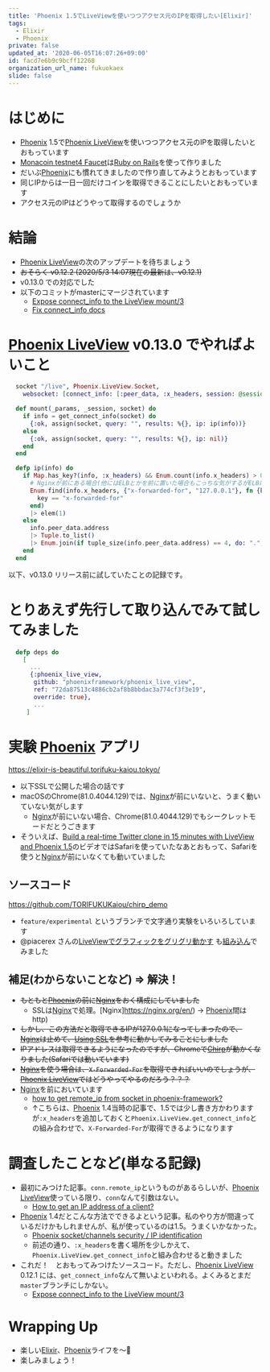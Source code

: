 ```yaml
---
title: 'Phoenix 1.5でLiveViewを使いつつアクセス元のIPを取得したい[Elixir]'
tags:
  - Elixir
  - Phoenix
private: false
updated_at: '2020-06-05T16:07:26+09:00'
id: facd7e6b9c9bcff12268
organization_url_name: fukuokaex
slide: false
---
```

# はじめに
- [Phoenix](https://www.phoenixframework.org/) 1.5で[Phoenix LiveView](https://github.com/phoenixframework/phoenix_live_view)を使いつつアクセス元のIPを取得したいとおもっています
- [Monacoin testnet4 Faucet](https://monacoin-testnet-faucet.torifuku-kaiou.tokyo/monacoin/testnet)は[Ruby on Rails](https://rubyonrails.org/)を使って作りました
- だいぶ[Phoenix](https://www.phoenixframework.org/)にも慣れてきましたので作り直してみようとおもっています
- 同じIPからは一日一回だけコインを取得できることにしたいとおもっています
- アクセス元のIPはどうやって取得するのでしょうか

# 結論
- [Phoenix LiveView](https://github.com/phoenixframework/phoenix_live_view)の次のアップデートを待ちましょう
- ~~おそらく v0.12.2 (2020/5/3 14:07現在の最新は、v0.12.1)~~
- v0.13.0 での対応でした
- 以下のコミットがmasterにマージされています
    - [Expose connect_info to the LiveView mount/3](https://github.com/phoenixframework/phoenix_live_view/commit/72da87513c4886cb2af8b8bbdac3a774cf3f3e19)
    - [Fix connect_info docs](https://github.com/phoenixframework/phoenix_live_view/commit/4b4023c07b5c082505961139c4a5c92045c95e23)

# [Phoenix LiveView](https://github.com/phoenixframework/phoenix_live_view) v0.13.0 でやればよいこと

```elixir:lib/xxx_web/endpoint.ex
  socket "/live", Phoenix.LiveView.Socket,
    websocket: [connect_info: [:peer_data, :x_headers, session: @session_options]]
```

```elixir:lib/xxx_web/page_live.ex
  def mount(_params, _session, socket) do
    if info = get_connect_info(socket) do
      {:ok, assign(socket, query: "", results: %{}, ip: ip(info))}
    else
      {:ok, assign(socket, query: "", results: %{}, ip: nil)}
    end
  end

  defp ip(info) do
    if Map.has_key?(info, :x_headers) && Enum.count(info.x_headers) > 0 do
      # Nginxが前にある場合(他にはELBとかを前に置いた場合もこっちな気がするがELBは未検証。Nginxは検証済)
      Enum.find(info.x_headers, {"x-forwarded-for", "127.0.0.1"}, fn {key, _value} ->
        key == "x-forwarded-for"
      end)
      |> elem(1)
    else
      info.peer_data.address
      |> Tuple.to_list()
      |> Enum.join(if tuple_size(info.peer_data.address) == 4, do: ".", else: ":")
    end
  end
```

以下、v0.13.0 リリース前に試していたことの記録です。

# とりあえず先行して取り込んでみて試してみました

```elixir:mix.exs
  defp deps do
    [
      ...
      {:phoenix_live_view,
       github: "phoenixframework/phoenix_live_view",
       ref: "72da87513c4886cb2af8b8bbdac3a774cf3f3e19",
       override: true},
       ...
     ]
```

# 実験 [Phoenix](https://www.phoenixframework.org/) アプリ
https://elixir-is-beautiful.torifuku-kaiou.tokyo/

- 以下SSLで公開した場合の話です
- macOSのChrome(81.0.4044.129)では、[Nginx](https://nginx.org/en/)が前にいないと、うまく動いていない気がします
    - [Nginx](https://nginx.org/en/)が前にいない場合、Chrome(81.0.4044.129)でもシークレットモードだとうごきます
- そういえば、[Build a real-time Twitter clone in 15 minutes with LiveView and Phoenix 1.5](https://www.youtube.com/watch?v=MZvmYaFkNJI)のビデオではSafariを使っていたなあとおもって、Safariを使うと[Nginx](https://nginx.org/en/)が前にいなくても動いていました

## ソースコード
https://github.com/TORIFUKUKaiou/chirp_demo

 - `feature/experimental` というブランチで文字通り実験をいろいろしています
 - @piacerex さんの[LiveViewでグラフィックをグリグリ動かす](https://qiita.com/piacerex/items/9b9e2fc59b74b529b66b) も[組み込ん](https://elixir-is-beautiful.torifuku-kaiou.tokyo/boxes)でみました

## 補足(わからないことなど) => 解決！
- ~~もともと[Phoenix](https://www.phoenixframework.org/)の前に[Nginx](https://nginx.org/en/)をおく構成にしていました~~
    - SSLは[Nginx](https://nginx.org/en/)で処理。[Nginx]https://nginx.org/en/) -> [Phoenix](https://www.phoenixframework.org/)間はhttp)
- ~~しかし、この方法だと取得できるIPが127.0.0.1になってしまったので、[Nginx](https://nginx.org/en/)は止めて、[Using SSL](https://hexdocs.pm/phoenix/using_ssl.html#content)を参考に動かしてみることにしました~~
- ~~IPアドレスは取得できるようになったのですが、Chromeで[Chirp](https://elixir-is-beautiful.torifuku-kaiou.tokyo/posts)が動かくなりました(Safariでは動いています)~~
- ~~[Nginx](https://nginx.org/en/)を使う場合は、`X-Forwarded-For`を取得できればいいのでしょうが、[Phoenix LiveView](https://github.com/phoenixframework/phoenix_live_view)ではどうやってやるのだろう？？？~~
- [Nginx](https://nginx.org/en/)を前においています
    - [how to get remote_ip from socket in phoenix-framework?](https://stackoverflow.com/questions/33276202/how-to-get-remote-ip-from-socket-in-phoenix-framework) 
    - ↑こちらは、[Phoenix](https://www.phoenixframework.org/) 1.4当時の記事で、1.5では少し書き方かわりますが`:x_headers`を追加しておくと`Phoenix.LiveView.get_connect_info`との組み合わせで、`X-Forwarded-For`が取得できるようになります


# 調査したことなど(単なる記録)

- 最初にみつけた記事。`conn.remote_ip`というものがあるらしいが、[Phoenix LiveView](https://github.com/phoenixframework/phoenix_live_view)使っている限り、`conn`なんて引数はない。
  - [How to get an IP address of a client?](https://stackoverflow.com/questions/40167750/how-to-get-an-ip-address-of-a-client)
- [Phoenix](https://www.phoenixframework.org/) 1.4だとこんな方法でできるよという記事。私のやり方が間違っているだけかもしれませんが、私が使っているのは1.5。うまくいかなかった。
  - [Phoenix socket/channels security / IP identification](https://elixirforum.com/t/phoenix-socket-channels-security-ip-identification/1463/4)
  - 前述の通り、`:x_headers`を書く場所を少しかえて、`Phoenix.LiveView.get_connect_info`と組み合わせると動きました
- これだ！　とおもってみつけたソースコード。ただし、[Phoenix LiveView](https://github.com/phoenixframework/phoenix_live_view) 0.12.1 には、`get_connect_info`なんて無いよといわれる。よくみるとまだ`master`ブランチにしかない。
  - [Expose connect_info to the LiveView mount/3](https://github.com/phoenixframework/phoenix_live_view/commit/72da87513c4886cb2af8b8bbdac3a774cf3f3e19)

# Wrapping Up
- 楽しい[Elixir](https://elixir-lang.org/)、[Phoenix](https://www.phoenixframework.org/)ライフを〜:rocket:
- 楽しみましょう！








